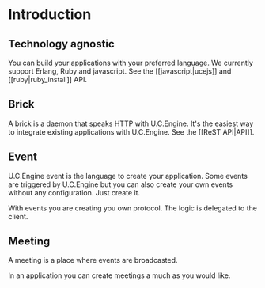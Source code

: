 # Introduction

## Technology agnostic

You can build your applications with your preferred language. We currently support Erlang, Ruby and javascript. See the [[javascript|ucejs]] and [[ruby|ruby_install]] API.

## Brick

A brick is a daemon that speaks HTTP with U.C.Engine. It's the easiest way to integrate existing applications with U.C.Engine. See the [[ReST API|API]].

## Event

U.C.Engine event is the language to create your application. Some events are triggered by U.C.Engine but you can also create your own events without any configuration. Just create it.

With events you are creating you own protocol. The logic is delegated to the client.

## Meeting

A meeting is a place where events are broadcasted.

In an application you can create meetings a much as you would like.
